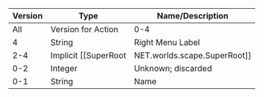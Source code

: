 | Version | Type | Name/Description |
| --- | --- | --- |
| All | Version for Action | 0-4 |
| 4 | String | Right Menu Label |
| 2-4 | Implicit [[SuperRoot|NET.worlds.scape.SuperRoot]] | SuperRoot |
| 0-2 | Integer | Unknown; discarded |
| 0-1 | String | Name |

